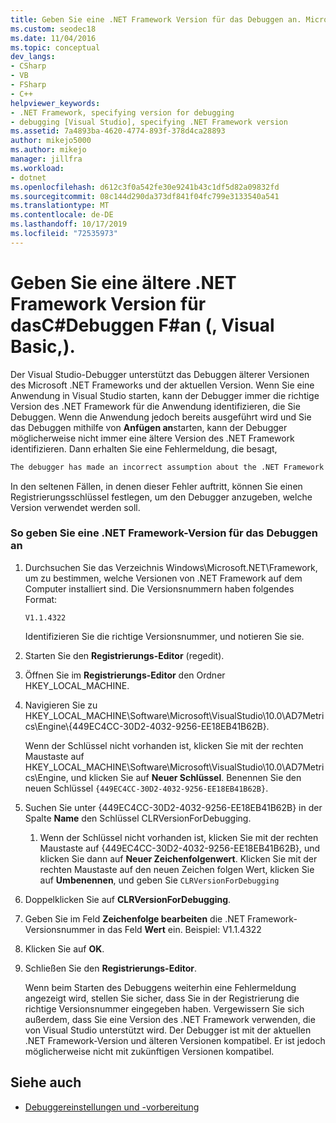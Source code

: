 ```yaml
---
title: Geben Sie eine .NET Framework Version für das Debuggen an. Microsoft-Dokumentation
ms.custom: seodec18
ms.date: 11/04/2016
ms.topic: conceptual
dev_langs:
- CSharp
- VB
- FSharp
- C++
helpviewer_keywords:
- .NET Framework, specifying version for debugging
- debugging [Visual Studio], specifying .NET Framework version
ms.assetid: 7a4893ba-4620-4774-893f-378d4ca28893
author: mikejo5000
ms.author: mikejo
manager: jillfra
ms.workload:
- dotnet
ms.openlocfilehash: d612c3f0a542fe30e9241b43c1df5d82a09832fd
ms.sourcegitcommit: 08c144d290da373df841f04fc799e3133540a541
ms.translationtype: MT
ms.contentlocale: de-DE
ms.lasthandoff: 10/17/2019
ms.locfileid: "72535973"
---
```

# <a name="specify-an-older-net-framework-version-for-debugging-c-visual-basic-f"></a>Geben Sie eine ältere .NET Framework Version für dasC#Debuggen F#an (, Visual Basic,).

Der Visual Studio-Debugger unterstützt das Debuggen älterer Versionen des Microsoft .NET Frameworks und der aktuellen Version. Wenn Sie eine Anwendung in Visual Studio starten, kann der Debugger immer die richtige Version des .NET Framework für die Anwendung identifizieren, die Sie Debuggen. Wenn die Anwendung jedoch bereits ausgeführt wird und Sie das Debuggen mithilfe von **Anfügen an**starten, kann der Debugger möglicherweise nicht immer eine ältere Version des .NET Framework identifizieren. Dann erhalten Sie eine Fehlermeldung, die besagt,

``` cmd
The debugger has made an incorrect assumption about the .NET Framework version your application is going to use.
```

In den seltenen Fällen, in denen dieser Fehler auftritt, können Sie einen Registrierungsschlüssel festlegen, um den Debugger anzugeben, welche Version verwendet werden soll.

### <a name="to-specify-a-net-framework-version-for-debugging"></a>So geben Sie eine .NET Framework-Version für das Debuggen an

1. Durchsuchen Sie das Verzeichnis Windows\Microsoft.NET\Framework, um zu bestimmen, welche Versionen von .NET Framework auf dem Computer installiert sind. Die Versionsnummern haben folgendes Format:

    `V1.1.4322`

    Identifizieren Sie die richtige Versionsnummer, und notieren Sie sie.

2. Starten Sie den **Registrierungs-Editor** (regedit).

3. Öffnen Sie im **Registrierungs-Editor** den Ordner HKEY_LOCAL_MACHINE.

4. Navigieren Sie zu HKEY_LOCAL_MACHINE\Software\Microsoft\VisualStudio\10.0\AD7Metrics\Engine\\{449EC4CC-30D2-4032-9256-EE18EB41B62B}.

    Wenn der Schlüssel nicht vorhanden ist, klicken Sie mit der rechten Maustaste auf HKEY_LOCAL_MACHINE\Software\Microsoft\VisualStudio\10.0\AD7Metrics\Engine, und klicken Sie auf **Neuer Schlüssel**. Benennen Sie den neuen Schlüssel `{449EC4CC-30D2-4032-9256-EE18EB41B62B}`.

5. Suchen Sie unter {449EC4CC-30D2-4032-9256-EE18EB41B62B} in der Spalte **Name** den Schlüssel CLRVersionForDebugging.

   1. Wenn der Schlüssel nicht vorhanden ist, klicken Sie mit der rechten Maustaste auf {449EC4CC-30D2-4032-9256-EE18EB41B62B}, und klicken Sie dann auf **Neuer Zeichenfolgenwert**. Klicken Sie mit der rechten Maustaste auf den neuen Zeichen folgen Wert, klicken Sie auf **Umbenennen**, und geben Sie `CLRVersionForDebugging`

6. Doppelklicken Sie auf **CLRVersionForDebugging**.

7. Geben Sie im Feld **Zeichenfolge bearbeiten** die .NET Framework-Versionsnummer in das Feld **Wert** ein. Beispiel: V1.1.4322

8. Klicken Sie auf **OK**.

9. Schließen Sie den **Registrierungs-Editor**.

     Wenn beim Starten des Debuggens weiterhin eine Fehlermeldung angezeigt wird, stellen Sie sicher, dass Sie in der Registrierung die richtige Versionsnummer eingegeben haben. Vergewissern Sie sich außerdem, dass Sie eine Version des .NET Framework verwenden, die von Visual Studio unterstützt wird. Der Debugger ist mit der aktuellen .NET Framework-Version und älteren Versionen kompatibel. Er ist jedoch möglicherweise nicht mit zukünftigen Versionen kompatibel.

## <a name="see-also"></a>Siehe auch
- [Debuggereinstellungen und -vorbereitung](../debugger/debugger-settings-and-preparation.md)